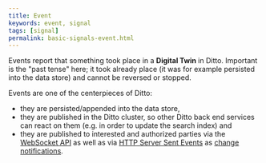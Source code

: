 ```yaml
---
title: Event
keywords: event, signal
tags: [signal]
permalink: basic-signals-event.html
---
```


Events report that something took place in a **Digital Twin** in Ditto. Important is the "past tense" here; it took
already place (it was for example persisted into the data store) and cannot be reversed or stopped.

Events are one of the centerpieces of Ditto:
* they are persisted/appended into the data store,
* they are published in the Ditto cluster, so other Ditto back end services can react on them (e.g. in order to update
  the search index) and
* they are published to interested and authorized parties via the [WebSocket API](protocol-bindings-websocket.html) as
  well as via [HTTP Server Sent Events](httpapi-sse.html) as [change notifications](basic-changenotifications.html).
